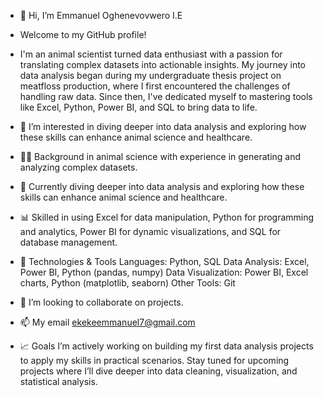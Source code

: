 - 👋 Hi, I’m Emmanuel Oghenevovwero I.E
- Welcome to my GitHub profile!
- I'm an animal scientist turned data enthusiast with a passion for translating complex datasets into actionable insights. My journey into data analysis began during my undergraduate thesis project on meatfloss production, where I first encountered the challenges of handling raw data. Since then, I've dedicated myself to mastering tools like Excel, Python, Power BI, and SQL to bring data to life.

- 👀 I’m interested in diving deeper into data analysis and exploring how these skills can enhance animal science and healthcare.
- 👩‍🔬 Background in animal science with experience in generating and analyzing complex datasets.
- 🌱 Currently diving deeper into data analysis and exploring how these skills can enhance animal science and healthcare.
- 📊 Skilled in using Excel for data manipulation, Python for programming and analytics, Power BI for dynamic visualizations, and SQL for database management.
- 🔧 Technologies & Tools
Languages: Python, SQL
Data Analysis: Excel, Power BI, Python (pandas, numpy)
Data Visualization: Power BI, Excel charts, Python (matplotlib, seaborn)
Other Tools: Git
- 💞️ I’m looking to collaborate on projects.
- 📫 My email ekekeemmanuel7@gmail.com
- 📈 Goals
I’m actively working on building my first data analysis projects to apply my skills in practical scenarios. Stay tuned for upcoming projects where I’ll dive deeper into data cleaning, visualization, and statistical analysis.





<!---
Vovwero/Vovwero is a ✨ special ✨ repository because its `README.md` (this file) appears on your GitHub profile.
You can click the Preview link to take a look at your changes.
--->
